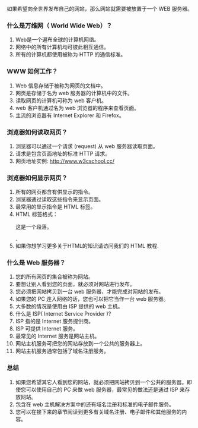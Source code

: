 如果希望向全世界发布自己的网站，那么网站就需要被放置于一个 WEB 服务器。


### 什么是万维网（ World Wide Web）？
1. Web是一个遍布全球的计算机网络。
2. 网络中的所有计算机均可彼此相互通信。
3. 所有的计算机都使用被称为 HTTP 的通信标准。



### WWW 如何工作？
1. Web 信息存储于被称为网页的文档中。
2. 网页是存储于名为 web 服务器的计算机中的文件。
3. 读取网页的计算机可称为 web 客户机。
4. web 客户机通过名为 web 浏览器的程序来查看页面。
5. 主流的浏览器有 Internet Explorer 和 Firefox。



### 浏览器如何读取网页？
1. 浏览器可以通过一个请求 (request) 从 web 服务器读取页面。
2. 请求是包含页面地址的标准 HTTP 请求。
3. 网页地址实例: http://www.w3cschool.cc/



### 浏览器如何显示网页？
1. 所有的网页都含有供显示的指令。
2. 浏览器通过读取这些指令来显示页面。
3. 最常用的显示指令是 HTML 标签。
4. HTML 标签格式：<p>这是一个段落。</p>.
5. 如果你想学习更多关于HTML的知识请访问我们的 HTML 教程.



### 什么是 Web 服务器？
1. 您的所有网页的集合被称为网站。
2. 要想让别人看到您的页面，就必须对网站进行发布。
3. 您必须把网站拷贝到一台 web 服务器，才能完成对网站的发布。
4. 如果您的 PC 连入网络的话，您也可以把它当作一台 web 服务器。
5. 大多数的情况是使用由 ISP 提供的 web 主机。
6. 什么是 ISP( Internet Service Provider )?
7. ISP 指的是 Internet 服务提供商。
8. ISP 可提供 Internet 服务。
9. 最常见的 Internet 服务是网站主机。
10. 网站主机服务可把您的网站存放到一个公共的服务器上。
11. 网站主机服务通常包括了域名注册服务。



### 总结
1. 如果您希望其它人看到您的网站，就必须把网站拷贝到一个公共的服务器。即使您可以使用自己的 PC 来做 web 服务器，最常见的做法还是通过 ISP 来存放网站。
2. 包含在 web 主机解决方案中的还有域名注册和标准的电子邮件服务。
3. 您可以在接下来的章节阅读到更多有关域名注册、电子邮件和其他服务的内容。
